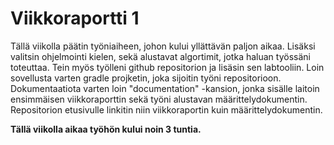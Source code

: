 # Viikkoraportti 1

Tällä viikolla päätin työniaiheen, johon kului yllättävän paljon aikaa. Lisäksi valitsin ohjelmointi kielen, sekä 
alustavat algortimit, jotka haluan työssäni toteuttaa. Tein myös työlleni github repositorion ja lisäsin sen labtooliin. 
Loin sovellusta varten gradle projketin, joka sijoitin työni repositorioon. Dokumentaatiota varten loin "documentation"
-kansion, jonka sisälle laitoin ensimmäisen viikkoraporttin sekä työni alustavan määrittelydokumentin. Repositorion 
etusivulle linkitin niin viikkoraportin kuin määrittelydokumentin.

**Tällä viikolla aikaa työhön kului noin 3 tuntia.**
